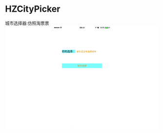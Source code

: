 # HZCityPicker
城市选择器:仿照淘票票
![Image text](https://github.com/HZJason/HZCityPicker/blob/master/HZCityPicker/效果图/城市选择器.gif?raw=true)
